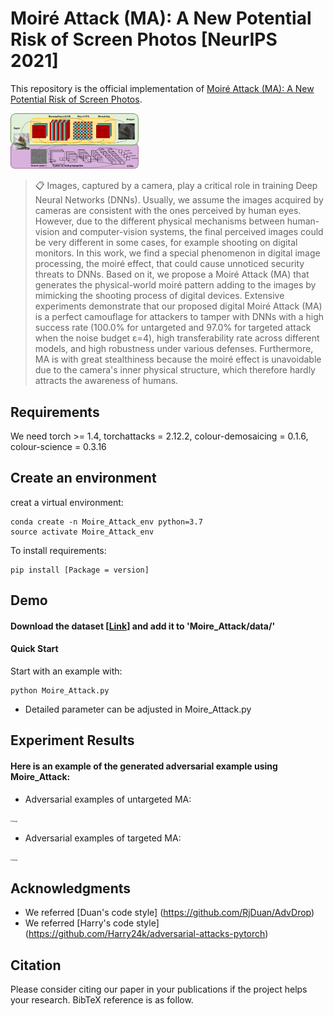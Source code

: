 # Moiré Attack (MA): A New Potential Risk of Screen Photos [NeurIPS 2021]

This repository is the official implementation of [Moiré Attack (MA): A New Potential Risk of Screen Photos](https://arxiv.org/abs/2030.12345). 

<img src="Images/Pipeline.png" alt="image" style="zoom:20%;" />

>📋 Images, captured by a camera, play a critical role in training Deep Neural Networks (DNNs). Usually, we assume the images acquired by cameras are consistent with the ones perceived by human eyes. However, due to the different physical mechanisms between human-vision and computer-vision systems, the final perceived images could be very different in some cases, for example shooting on digital monitors. In this work, we find a special phenomenon in digital image processing, the moiré effect, that could cause unnoticed security threats to DNNs. Based on it, we propose a Moiré Attack (MA) that generates the physical-world moiré pattern adding to the images by mimicking the shooting process of digital devices. Extensive experiments demonstrate that our proposed digital Moiré Attack (MA) is a perfect camouflage for attackers to tamper with DNNs with a high success rate (100.0% for untargeted and 97.0% for targeted attack when the noise budget ε=4), high transferability rate across different models, and high robustness under various defenses. Furthermore, MA is with great stealthiness because the moiré effect is unavoidable due to the camera's inner physical structure, which therefore hardly attracts the awareness of humans.

## Requirements
We need torch >= 1.4, torchattacks = 2.12.2, colour-demosaicing = 0.1.6, colour-science = 0.3.16

## Create an environment
creat a virtual environment:
```
conda create -n Moire_Attack_env python=3.7
source activate Moire_Attack_env
```

To install requirements:
```
pip install [Package = version]
```

## Demo
#### Download the dataset [[Link](https://drive.google.com/file/d/1J8o1SuUEd89-NFtl3Tcga8Hy7UucrSQE/view?usp=sharing)] and add it to 'Moire_Attack/data/'
#### Quick Start

Start with an example with: 

```
python Moire_Attack.py
```
* Detailed parameter can be adjusted in Moire_Attack.py

## Experiment Results

#### Here is an example of the generated adversarial example using Moire_Attack:
* Adversarial examples of untargeted MA:

<img src="Images/Untargeted MA.png" alt="image" style="zoom:20%;"/>

* Adversarial examples of targeted MA:

<img src="Images/Targeted MA.png" alt="image" style="zoom:20%;"/>


## Acknowledgments
* We referred [Duan's code style] (https://github.com/RjDuan/AdvDrop)
* We referred [Harry's code style] (https://github.com/Harry24k/adversarial-attacks-pytorch)

## Citation
Please consider citing our paper in your publications if the project helps your research. BibTeX reference is as follow.

```

```
